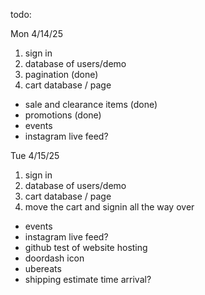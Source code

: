 todo:

Mon 4/14/25
1. sign in
2. database of users/demo
3. pagination (done)
4. cart database / page

* sale and clearance items (done)
* promotions (done)
* events
* instagram live feed?

Tue 4/15/25
1. sign in
2. database of users/demo
3. cart database / page
4. move the cart and signin all the way over

* events
* instagram live feed?
* github test of website hosting
* doordash icon
* ubereats
* shipping estimate time arrival?